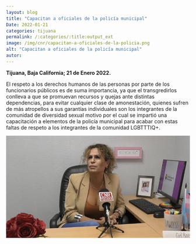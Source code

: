 ```yaml
---
layout: blog
title: "Capacitan a oficiales de la policía municipal"
Date: 2022-01-21
categories: tijuana
permalink: /:categories/:title:output_ext
image: /img/cnr/capacitan-a-oficiales-de-la-policia.png
alt: "Capacitan a oficiales de la policía municipal"
autor:
---
```


**Tijuana, Baja California; 21 de Enero 2022.** 

El respeto a los derechos humanos de las personas por parte de los funcionarios públicos es de suma importancia, ya que el transgredirlos conlleva a que se promuevan recursos y quejas ante distintas dependencias, para evitar cualquier clase de amonestación, quienes sufren de más atropellos a sus garantías individuales son los integrantes de la comunidad de diversidad sexual motivo por el cual se impartió una capacitación a elementos de la policía municipal para acabar con estas faltas de respeto a los integrantes de la comunidad LGBTTTIQ+.

<div id="carouselExampleSlidesOnly" class="carousel slide" data-ride="carousel">
  <div class="carousel-inner">
    <div class="carousel-item active">
       <img class="d-block w-100" src="/img/cnr/capacitan-a-oficiales-de-la-policia.png" loading="lazy"  alt="Capacitan a oficiales de la policía municipal">
    </div>
  </div>
</div>